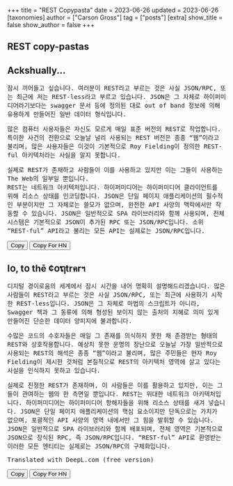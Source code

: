 +++
title = "REST Copypasta"
date = 2023-06-26
updated = 2023-06-26
[taxonomies]
author = ["Carson Gross"]
tag = ["posts"]
[extra]
show_title = false
show_author = false
+++

## REST copy-pastas

## Ackshually...

<div style="font-family: monospace">

잠시 끼어들고 싶습니다.  여러분이 REST라고 부르는 것은 사실 JSON/RPC, 또는 최근에 저는 REST-less라고 부르고 있습니다. 
JSON은 그 자체로 하이퍼미디어라기보다는 swagger 문서 등에 정의된 대로 out of band 정보에 의해 유용하게 만들어진 일반 데이터 형식입니다.

많은 컴퓨터 사용자들은 자신도 모르게 매일 표준 버전의 REST로 작업합니다.  
특이한 사건의 전환으로 오늘날 널리 사용되는 REST 버전은 종종 “웹”이라고 불리며, 많은 사용자들은 이것이 기본적으로 Roy Fielding이 정의한 REST-ful 아키텍처라는 사실을 알지 못합니다.

실제로 REST가 존재하고 사람들이 이를 사용하고 있지만 이는 그들이 사용하는 The Web의 일부일 뿐입니다.  
REST는 네트워크 아키텍처입니다. 하이퍼미디어는 하이퍼미디어 클라이언트를 위해 리소스 상태를 인코딩합니다. 
JSON은 단일 페이지 애플리케이션의 필수적인 부분이지만 그 자체로는 쓸모가 없으며, 완전한 API 사양의 맥락에서만 작동할 수 있습니다. 
JSON은 일반적으로 SPA 라이브러리와 함께 사용되며, 전체 시스템은 기본적으로 JSON이 추가된 RPC 또는 JSON/RPC입니다. 소위 “REST-ful” API라고 불리는 모든 API는 실제로는 JSON/RPC입니다.


</div>
<button _="on click
             get the innerText of the previous <div/>
             then writeText(the result) with the navigator's clipboard
             put 'Copied!' into the next <output/>
             wait 2s
             put '' into the next <output/>">
Copy
</button>
<button _="on click
             get the innerText of the previous <div/>
             get result.split('\n').map( \ l -> '  ' + l ).join('\n')
             then writeText(the result) with the navigator's clipboard
             put 'Copied for HN!' into the next <output/>
             wait 2s
             put '' into the next <output/>">
Copy For HN
</button>
<output></output>

<br/>

## l໐, t໐ thē ¢໐ຖtrคrฯ

<div style="font-family: monospace">

디지털 경이로움의 세계에서 잠시 시간을 내어 명확히 설명해드리겠습니다. 많은 사람들이 REST라고 부르는 것은 사실 JSON/RPC, 또는 최근에 사용하기 시작한 REST-less입니다. 
JSON은 그 자체로 마법의 스크립트가 아니라, Swagger 책과 그 동류에 의해 형성된 보이지 않는 출처의 지혜로 의미 있게 만들어진 단순한 데이터 양피지에 불과합니다.

수많은 코드의 수호자들은 매일 그 존재를 의식하지 못한 채 존경받는 형태의 REST와 상호작용합니다. 
예상치 못한 운명의 장난으로 오늘날 가장 일반적으로 사용되는 REST의 해석은 종종 “웹”이라고 불리며, 
많은 주민들은 현자 Roy Fielding이 제시한 것처럼 본질적으로 REST의 아키텍처 영역에 살고 있다는 사실을 인식하지 못하고 있습니다.

실제로 진정한 REST가 존재하며, 이 사람들은 이를 활용하고 있지만, 이는 그들이 관여하는 웹의 한 측면일 뿐입니다. 
REST는 위대한 네트워크 아키텍처입니다. 하이퍼미디어는 하이퍼미디어 항해자들을 위해 리소스 상태를 새겨 넣습니다. 
JSON은 단일 페이지 애플리케이션의 핵심 요소이지만 단독으로는 가치가 없으며, 포괄적인 API 사양의 영역 내에서만 그 힘을 발휘할 수 있습니다. 
JSON은 일반적으로 SPA 라이브러리와 함께 배포되며, 전체 영역은 기본적으로 JSON으로 장식된 RPC, 즉 JSON/RPC입니다. 
“REST-ful” API로 환영받는 이러한 모든 엔티티는 실제로는 JSON/RPC의 구체화입니다.

Translated with DeepL.com (free version)

</div>
<button _="on click
             get the innerText of the previous <div/>
             then writeText(the result) with the navigator's clipboard
             put 'Copied!' into the next <output/>
             wait 2s
             put '' into the next <output/>">
Copy
</button>
<button _="on click
             get the innerText of the previous <div/>
             get result.split('\n').map( \ l -> '  ' + l ).join('\n')
             then writeText(the result) with the navigator's clipboard
             put 'Copied for HN!' into the next <output/>
             wait 2s
             put '' into the next <output/>">
Copy For HN
</button>
<output></output>

